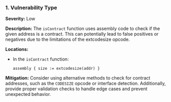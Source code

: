 ### 1. **Vulnerability Type**

**Severity:**
Low

**Description:**
The `isContract` function uses assembly code to check if the given address is a contract. This can potentially lead to false positives or negatives due to the limitations of the extcodesize opcode.

**Locations:**

- In the `isContract` function:
  ```solidity
  assembly { size := extcodesize(addr) }
  ```

**Mitigation:**
Consider using alternative methods to check for contract addresses, such as the `CODESIZE` opcode or interface detection. Additionally, provide proper validation checks to handle edge cases and prevent unexpected behavior.